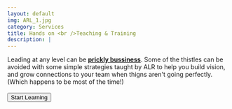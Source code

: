 ```yaml
---
layout: default
img: ARL_1.jpg
category: Services
title: Hands on <br />Teaching & Training
description: |
---
```

  Leading at any level can be <strong><u>prickly bussiness</u></strong>. Some of the thistles can be avoided with some simple strategies taught by ALR to help you build vision, and grow connections to your team when thigns aren't going perfectly. (Which happens to be most of the time!)
  <br />
  <br />
  <button> Start Learning </button>